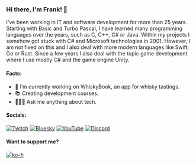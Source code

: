 ### Hi there, I'm Frank! 👋
I've been working in IT and software development for more than 25 years. Starting with Basic and Turbo Pascal, I have learned many programming languages over the years, such as C, C++, C# or Java. Within my projects I somehow got stuck with C# and Microsoft technologies in 2001. However, I am not fixed on this and I also deal with more modern languages like Swift, Go or Rust. Since a few years I also deal with the topic game development where I use mostly C# and the game engine Unity.

#### Facts:
- 🔭 I’m currently working on WhiskyBook, an app for whisky tastings.
- 📚 Creating development courses.
- 🧑🏻‍💻 Ask me anything about tech.

#### Socials:
[![Twitch](https://img.shields.io/badge/Twitch-%239146FF.svg?logo=Twitch&logoColor=white)](https://twitch.tv/jeanvaljean80) [![Bluesky](https://img.shields.io/badge/-Bluesky-3686f7?style=flat&logo=icloud&logoColor=white)](https://bsky.app/profile/jeanvaljean80.de) [![YouTube](https://img.shields.io/badge/YouTube-%23FF0000.svg?logo=YouTube&logoColor=white)](https://youtube.com/@jeanvaljean80) [![Discord](https://img.shields.io/discord/1208836661136465960?logo=Discord&logoColor=white&label=Discord&labelColor=%235865F2)](https://discord.gg/MjtKTgbv7B) 

#### Want to support me?
[![ko-fi](https://ko-fi.com/img/githubbutton_sm.svg)](https://ko-fi.com/N4N8VA5A0)
